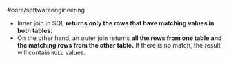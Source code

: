 #core/softwareengineering

- Inner join in SQL **returns only the rows that have matching values in both tables.**
- On the other hand, an outer join returns **all the rows from one table and the matching rows from the other table.** If there is no match, the result will contain `NULL` values.